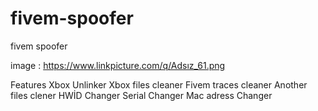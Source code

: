 # fivem-spoofer
fivem spoofer

image : https://www.linkpicture.com/q/Adsız_61.png

Features
Xbox Unlinker
Xbox files cleaner
Fivem traces cleaner
Another files clener
HWİD Changer
Serial Changer
Mac adress Changer
